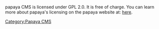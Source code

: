 papaya CMS is licensed under GPL 2.0. It is free of charge. You can learn more about papaya's licensing on the papaya website at: [here](http://community.papaya-cms.com/license.993.en.html).

[Category:Papaya CMS](export_en/Category:Papaya_CMS.md)